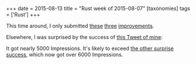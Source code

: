 +++
date = 2015-08-13
title = "Rust week of 2015-08-07"
[taxonomies]
tags = ['Rust']
+++

This time around, I only submitted [these][] [three][] [improvements].

Elsewhere, I was surprised by the success of [this Tweet of mine][]:

It got nearly 5000 Impressions. It's likely to exceed [the other
surprise success], which now got over 6000 Impressions.

  [these]: https://github.com/rust-lang/rust/pull/27633
  [three]: https://github.com/rust-lang/rust/pull/27648
  [improvements]: https://github.com/rust-lang/rust/pull/27651
  [this Tweet of mine]: https://twitter.com/tshepang_dev/status/630870886225154048
  [the other surprise success]: https://twitter.com/tshepang_dev/status/624783302193467392
